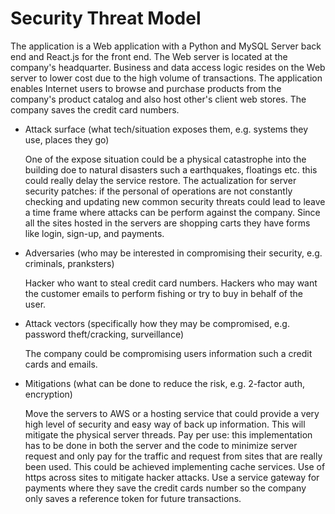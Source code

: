 # Security Threat Model

The application is a Web application with a Python and MySQL Server back end and React.js for 
the front end. The Web server is located at the company's headquarter. 
Business and data access logic resides on the Web server to lower cost due to the high volume of transactions.
The application enables Internet users to browse and purchase products from the company's product catalog
and also host other's client web stores. The company saves the credit card numbers.


- Attack surface (what tech/situation exposes them, e.g. systems they use, places they go)

    One of the expose situation could be a physical catastrophe into the building doe to natural disasters
    such a earthquakes, floatings etc. this could really delay the service restore.
    The actualization for server security patches: if the personal of operations are not constantly checking and updating
    new common security threats could lead to leave a time frame where attacks can be perform against the company.
    Since all the sites hosted in the servers are shopping carts they have forms like login, sign-up, and payments.
    

- Adversaries (who may be interested in compromising their security, e.g. criminals, pranksters)

    Hacker who want to steal credit card numbers.
    Hackers who may want the customer emails to perform fishing or try to buy in behalf of the user.

- Attack vectors (specifically how they may be compromised, e.g. password theft/cracking, surveillance)

    The company could be compromising users information such a credit cards and emails.

- Mitigations (what can be done to reduce the risk, e.g. 2-factor auth, encryption)

    Move the servers to AWS or a hosting service that could provide a very high level of security and easy way of back up information.
    This will mitigate the physical server threads.
    Pay per use: this implementation has to be done in both the server and the code to minimize server request 
    and only pay for the traffic and request from sites that are really been used. This could be achieved implementing 
    cache services.
    Use of https across sites to mitigate hacker attacks. 
    Use a service gateway for payments where they save the credit cards number so the company only saves a reference token
    for future transactions.
